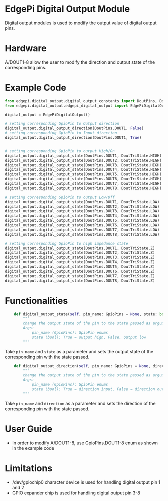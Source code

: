 # EdgePi Digital Output Module
Digital output modules is used to modify the output value of digital output pins.

# Hardware
A/DOUT1-8 allow the user to modify the direction and output state of the corresponding pins.

# Example Code
```python
from edgepi.digital_output.digital_output_constants import DoutPins, DoutTriState
from edgepi.digital_output.edgepi_digital_output import EdgePiDigitalOutput

digital_output = EdgePiDigitalOutput()

# setting corresponding GpioPin to Output direction
digital_output.digital_output_direction(DoutPins.DOUT1, False)
# setting corresponding GpioPin to Input direction
digital_output.digital_output_direction(DoutPins.DOUT1, True)


# setting corresponding GpioPin to output High/On
digital_output.digital_output_state(DoutPins.DOUT1, DoutTriState.HIGH)
digital_output.digital_output_state(DoutPins.DOUT2, DoutTriState.HIGH)
digital_output.digital_output_state(DoutPins.DOUT3, DoutTriState.HIGH)
digital_output.digital_output_state(DoutPins.DOUT4, DoutTriState.HIGH)
digital_output.digital_output_state(DoutPins.DOUT5, DoutTriState.HIGH)
digital_output.digital_output_state(DoutPins.DOUT6, DoutTriState.HIGH)
digital_output.digital_output_state(DoutPins.DOUT7, DoutTriState.HIGH)
digital_output.digital_output_state(DoutPins.DOUT8, DoutTriState.HIGH)

# setting corresponding GpioPin to output Low/Off
digital_output.digital_output_state(DoutPins.DOUT1, DoutTriState.LOW)
digital_output.digital_output_state(DoutPins.DOUT2, DoutTriState.LOW)
digital_output.digital_output_state(DoutPins.DOUT3, DoutTriState.LOW)
digital_output.digital_output_state(DoutPins.DOUT4, DoutTriState.LOW)
digital_output.digital_output_state(DoutPins.DOUT5, DoutTriState.LOW)
digital_output.digital_output_state(DoutPins.DOUT6, DoutTriState.LOW)
digital_output.digital_output_state(DoutPins.DOUT7, DoutTriState.LOW)
digital_output.digital_output_state(DoutPins.DOUT8, DoutTriState.LOW)

# setting corresponding GpioPin to high impedance state
digital_output.digital_output_state(DoutPins.DOUT1, DoutTriState.Z)
digital_output.digital_output_state(DoutPins.DOUT2, DoutTriState.Z)
digital_output.digital_output_state(DoutPins.DOUT3, DoutTriState.Z)
digital_output.digital_output_state(DoutPins.DOUT4, DoutTriState.Z)
digital_output.digital_output_state(DoutPins.DOUT5, DoutTriState.Z)
digital_output.digital_output_state(DoutPins.DOUT6, DoutTriState.Z)
digital_output.digital_output_state(DoutPins.DOUT7, DoutTriState.Z)
digital_output.digital_output_state(DoutPins.DOUT8, DoutTriState.Z)
```


# Functionalities

```python
    def digital_output_state(self, pin_name: GpioPins = None, state: bool = None)
        """
        change the output state of the pin to the state passed as argument
        Args:
            pin_name (GpioPins): GpioPin enums
            state (bool): True = output high, False, output low
        """
```
Take `pin_name` and `state` as a parameter and sets the output state of the corresponding pin with the state passed.
```python
    def digital_output_direction(self, pin_name: GpioPins = None, direction: bool = None):
        """
        change the output state of the pin to the state passed as argument
        Args:
            pin_name (GpioPins): GpioPin enums
            state (bool): True = direction input, False = direction output
        """
```
Take `pin_name` and `direction` as a parameter and sets the direction of the corresponding pin with the state passed.

# User Guide
- In order to modify A/DOUT1-8, use GpioPins.DOUT1-8 enum as shown in the example code

# Limitations 
- /dev/gpiochip0 character device is used for handling digital output pin 1 and 2
- GPIO expander chip is used for handling digital output pin 3-8